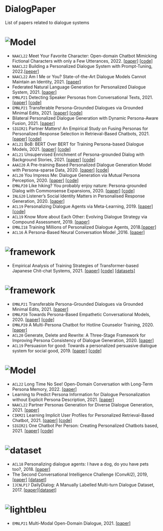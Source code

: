 # DialogPaper
List of papers related to dialogue systems


# <img src="https://img.shields.io/badge/Paper%20Type-PersonalizedDialogueModel-blue" alt="Model"/>
- `NAACL22` Meet Your Favorite Character: Open-domain Chatbot Mimicking Fictional Characters with only a Few Utterances, 2022. [[paper]](https://aclanthology.org/2022.naacl-main.377/) [[code]](https://github.com/hyperconnect/pseudo-dialog-prompting)
- `NAACL22` Building a Personalized Dialogue System with Prompt-Tuning, 2022.[[peper]](https://aclanthology.org/2022.naacl-srw.13/) 
- `NAACL22` Am I Me or You? State-of-the-Art Dialogue Models Cannot Maintain an Identity, 2021. [[paper]](https://aclanthology.org/2022.findings-naacl.182/)
- Federated Natural Language Generation for Personalized Dialogue System, 2021. [[paper]](https://arxiv.org/abs/2110.06419)
- `EMNLP21` Detecting Speaker Personas from Conversational Texts, 2021. [[paper]](https://aclanthology.org/2021.emnlp-main.86/) [[code]](https://github.com/JasonForJoy/SPD)
- `EMNLP21` Transferable Persona-Grounded Dialogues via Grounded Minimal Edits, 2021. [[paper]]() [[code]](https://github.com/thu-coai/grounded-minimal-edit)
- Bilateral Personalized Dialogue Generation with Dynamic Persona-Aware Fusion, 2021. [[paper]](https://arxiv.org/abs/2106.07857)
- `SIGIR21`  Partner Matters! An Empirical Study on Fusing Personas for Personalized Response Selection in Retrieval-Based Chatbots, 2021. [[paper]](https://arxiv.org/abs/2105.09050) [[code]](https://github.com/JasonForJoy/Personalized-Response-Selection)
- `ACL21`  BoB: BERT Over BERT for Training Persona-based Dialogue Models, 2021. [[paper]](https://arxiv.org/abs/2106.06169) [[code]](https://github.com/songhaoyu/BoB)
- `ACL21`  Unsupervised Enrichment of Persona-grounded Dialog with Background Stories, 2021. [[paper]](https://arxiv.org/pdf/2106.08364.pdf) [[code]](https://github.com/majumderb/pabst)
- `AAAI20` A Pre-training Based Personalized Dialogue Generation Model with Persona-sparse Data, 2020. [[paper]](https://arxiv.org/abs/1911.04700) [[code]](https://github.com/ghosthamlet/persona?utm_source=catalyzex.com)
- `ACL20` You Impress Me: Dialogue Generation via Mutual Persona Perception, 2020. [[paper]](https://www.aclweb.org/anthology/2020.acl-main.131) [[code]](https://github.com/SivilTaram/Persona-Dialogue-Generation)
- `EMNLP20` Like hiking? You probably enjoy nature: Persona-grounded Dialog with Commonsense Expansions, 2020. [[paper]](https://www.aclweb.org/anthology/2020.emnlp-main.739) [[code]](https://github.com/majumderb/compac)
- `INLG20` Listener’s Social Identity Matters in Personalised Response Generation, 2020. [[paper]](https://arxiv.org/abs/2010.14342)
- `ACL19` Personalizing Dialogue Agents via Meta-Learning, 2019. [[paper]](https://arxiv.org/abs/1905.10033) [[code]](https://github.com/HLTCHKUST/PAML)
- `ACL19` Know More about Each Other: Evolving Dialogue Strategy via Compound Assessment, 2019. [[paper]](https://aclanthology.org/P19-1535/)
- `EMNLI18` Training Millions of Personalized Dialogue Agents, 2018.[[paper]](https://aclanthology.org/D18-1298/)
- `ACL16` A Persona-Based Neural Conversation Model ,2016. [[paper]](https://arxiv.org/abs/1603.06155)
# <img src="https://img.shields.io/badge/Paper%20Type-JapaneseDialogueModel-red" alt="framework"/>
- Empirical Analysis of Training Strategies of Transformer-based Japanese Chit-chat Systems, 2021. [[paper]](https://arxiv.org/abs/2109.05217) [[code]](https://arxiv.org/abs/2109.05217) [[datasets]](https://www.dropbox.com/s/sda9wzexh7ntlij/japanese_persona_chat.xlsx?dl=0)
 
# <img src="https://img.shields.io/badge/Paper%20Type-framework-lgreen" alt="framework"/>
- `EMNLP21` Transferable Persona-Grounded Dialogues via Grounded Minimal Edits, 2021. [[paper]](https://arxiv.org/abs/2109.07713)
- `EMNLP20` Towards Persona-Based Empathetic Conversational Models, 2020. [[paper]](https://www.aclweb.org/anthology/2020.emnlp-main.531) [[code]](https://github.com/zhongpeixiang/PEC)
- `EMNLP20` A Multi-Persona Chatbot for Hotline Counselor Training, 2020. [[paper]](https://www.aclweb.org/anthology/2020.findings-emnlp.324)
- `ACL20` Generate, Delete and Rewrite: A Three-Stage Framework for Improving Persona Consistency of Dialogue Generation, 2020. [[paper]](https://arxiv.org/abs/2004.07672)
- `ACL19` Persuasion for good: Towards a personalized persuasive dialogue system for social good, 2019. [[paper]](https://www.aclweb.org/anthology/P19-1566) [[code]](https://gitlab.com/ucdavisnlp/persuasionforgood)

# <img src="https://img.shields.io/badge/Paper%20Type-PersonaUpdateDialogueModel-blue" alt="Model"/>
- `ACL22` Long Time No See! Open-Domain Conversation with Long-Term Persona Memory, 2022. [[paper]](http://arxiv.org/pdf/2203.05797v1)
- Learning to Predict Persona Information for Dialogue Personalization without Explicit Persona Description, 2021. [[paper]](https://arxiv.org/abs/2111.15093)
- `NAACL22` Partner Personas Generation for Diverse Dialogue Generation, 2021. [[paper]](https://arxiv.org/abs/2111.13833)
- `CIKM21` Learning Implicit User Profiles for Personalized Retrieval-Based Chatbot, 2021. [[paper]](https://arxiv.org/abs/2108.07935) [[code]](https://github.com/qhjqhj00/CIKM2021-IMPChat)
- `SIGIR21`  One Chatbot Per Person: Creating Personalized Chatbots based, 2021. [[paper]](https://arxiv.org/abs/2108.09355) [[code]](https://github.com/zhengyima/DHAP)

# <img src="https://img.shields.io/badge/Paper%20Type-Dataset-orange" alt="dataset"/>
- `ACL18` Personalizing dialogue agents: I have a dog, do you have pets too?, 2018. [[paper]](https://arxiv.org/abs/1801.07243)
- The Second Conversational Intelligence Challenge (ConvAI2), 2019, [[paper]](https://paperswithcode.com/paper/the-second-conversational-intelligence/)
[[dataset]](https://github.com/facebookresearch/ParlAI/tree/main/projects/convai2)
- `IJCNLP17` DailyDialog: A Manually Labelled Multi-turn Dialogue Dataset, 2017.
[[paper]](https://aclanthology.org/I17-1099/)[[dataset]](https://aclanthology.org/attachments/I17-1099.Datasets.zip)

# <img src="https://img.shields.io/badge/Paper%20Type-MultiModal-blue" alt="lightbleu"/>
- `EMNLP21` Multi-Modal Open-Domain Dialogue, 2021. [[paper]](https://aclanthology.org/2021.emnlp-main.398/)
